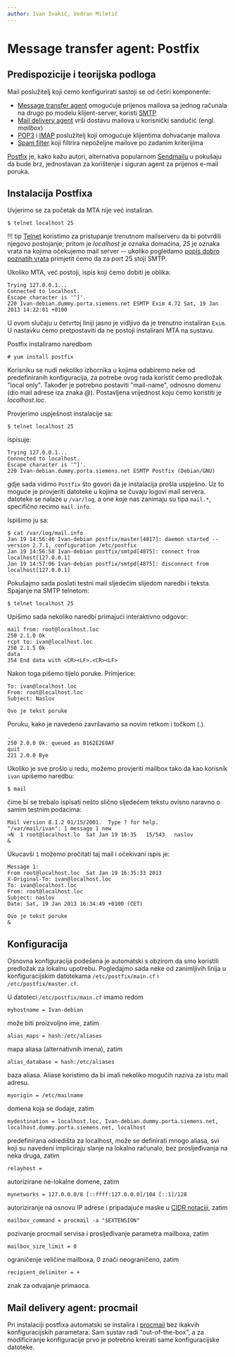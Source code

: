 ```yaml
---
author: Ivan Ivakić, Vedran Miletić
---
```


# Message transfer agent: Postfix

## Predispozicije i teorijska podloga

Mail poslužitelj koji ćemo konfigurirati sastoji se od četiri komponente:

- [Message transfer agent](https://en.wikipedia.org/wiki/Message_transfer_agent) omogućuje prijenos mailova sa jednog računala na drugo po modelu klijent-server, koristi [SMTP](https://en.wikipedia.org/wiki/Simple_Mail_Transfer_Protocol)
- [Mail delivery agent](https://en.wikipedia.org/wiki/Mail_delivery_agent) vrši dostavu mailova u korisnički sandučić (engl. *mailbox*)
- [POP3](https://en.wikipedia.org/wiki/POP3) i [IMAP](https://en.wikipedia.org/wiki/IMAP) poslužitelj koji omogućuje klijentima dohvaćanje mailova
- [Spam filter](https://en.wikipedia.org/wiki/Anti-spam_techniques_(e-mail)) koji filtrira nepoželjne mailove po zadanim kriterijima

[Postfix](http://www.postfix.org/) je, kako kažu autori, alternativa popularnom [Sendmailu](https://www.proofpoint.com/us/products/email-protection/open-source-email-solution) u pokušaju da bude brz, jednostavan za korištenje i siguran agent za prijenos e-mail poruka.

## Instalacija Postfixa

Uvjerimo se za početak da MTA nije već instaliran.

``` shell
$ telnet localhost 25
```

!!! tip
    [Telnet](https://en.wikipedia.org/wiki/Telnet) koristimo za pristupanje trenutnom mailserveru da bi potvrdili njegovo postojanje; pritom je *localhost* je oznaka domaćina, *25* je oznaka vrata na kojima očekujemo mail server -- ukoliko pogledamo [popis dobro poznatih vrata](https://en.wikipedia.org/wiki/List_of_TCP_and_UDP_port_numbers) primjetit ćemo da za port 25 stoji SMTP.

Ukoliko MTA, već postoji, ispis koji ćemo dobiti je oblika:

```
Trying 127.0.0.1...
Connected to localhost.
Escape character is '^]'.
220 Ivan-debian.dummy.porta.siemens.net ESMTP Exim 4.72 Sat, 19 Jan 2013 14:22:01 +0100
```

U ovom slučaju u četvrtoj liniji jasno je vidljivo da je trenutno instaliran `Exim`. U nastavku ćemo pretpostaviti da ne postoji instalirani MTA na sustavu.

Postfix instaliramo naredbom

``` shell
# yum install postfix
```

Korisniku se nudi nekoliko izbornika u kojima odabiremo neke od predefiniranih konfiguracija, za potrebe ovog rada koristit ćemo predložak "local only". Također je potrebno postaviti "mail-name", odnosno domenu (dio mail adrese iza znaka *@*). Postavljena vrijednost koju ćemo koristiti je *localhost.loc*.

Provjerimo uspješnost instalacije sa:

``` shell
$ telnet localhost 25
```

ispisuje:

```
Trying 127.0.0.1...
Connected to localhost.
Escape character is '^]'.
220 Ivan-debian.dummy.porta.siemens.net ESMTP Postfix (Debian/GNU)
```

gdje sada vidimo `Postfix` što govori da je instalacija prošla uspješno. Uz to moguće je provjeriti datoteke u kojima se čuvaju logovi mail servera. datoteke se nalaze u `/var/log`, a one koje nas zanimaju su tipa `mail.*`, specifično recimo `mail.info`.

Ispišimo ju sa:

``` shell
$ cat /var/log/mail.info
Jan 19 14:56:46 Ivan-debian postfix/master[4817]: daemon started -- version 2.7.1, configuration /etc/postfix
Jan 19 14:56:58 Ivan-debian postfix/smtpd[4875]: connect from localhost[127.0.0.1]
Jan 19 14:57:06 Ivan-debian postfix/smtpd[4875]: disconnect from localhost[127.0.0.1]
```

Pokušajmo sada poslati testni mail sljedećim slijedom naredbi i teksta. Spajanje na SMTP telnetom:

``` shell
$ telnet localhost 25
```

Upišimo sada nekoliko naredbi primajući interaktivno odgovor:

```
mail from: root@localhost.loc
250 2.1.0 Ok
rcpt to: ivan@localhost.loc
250 2.1.5 Ok
data
354 End data with <CR><LF>.<CR><LF>
```

Nakon toga pišemo tijelo poruke. Primjerice:

```
To: ivan@localhost.loc
From: root@localhost.loc
Subject: Naslov

Ovo je tekst poruke
```

Poruku, kako je navedeno završavamo sa novim retkom i točkom (.).

```
.
250 2.0.0 Ok: queued as B162E2E0AF
quit
221 2.0.0 Bye
```

Ukoliko je sve prošlo u redu, možemo provjeriti mailbox tako da kao korisnik `ivan` upišemo naredbu:

``` shell
$ mail
```

čime bi se trebalo ispisati nešto slično sljedećem tekstu ovisno naravno o samim testnim podacima:

```
Mail version 8.1.2 01/15/2001.  Type ? for help.
"/var/mail/ivan": 1 message 1 new
>N  1 root@localhost.lo  Sat Jan 19 16:35   15/543   naslov
&
```

Ukucavši `1` možemo pročitati taj mail i očekivani ispis je:

```
Message 1:
From root@localhost.loc  Sat Jan 19 16:35:33 2013
X-Original-To: ivan@localhost.loc
To: ivan@localhost.loc
From: root@localhost.loc
Subject: naslov
Date: Sat, 19 Jan 2013 16:34:49 +0100 (CET)

Ovo je tekst poruke
&
```

## Konfiguracija

Osnovna konfiguracija podešena je automatski s obzirom da smo koristili predložak za lokalnu upotrebu. Pogledajmo sada neke od zanimljivih linija u konfiguracijskim datotekama `/etc/postfix/main.cf` i `/etc/postfix/master.cf`.

U datoteci `/etc/postfix/main.cf` imamo redom

```
myhostname = Ivan-debian
```

može biti proizvoljno ime, zatim

```
alias_maps = hash:/etc/aliases
```

mapa aliasa (alternativnih imena), zatim

```
alias_database = hash:/etc/aliases
```

baza aliasa. Aliase koristimo da bi imali nekoliko mogućih naziva za istu mail adresu.

```
myorigin = /etc/mailname
```

domena koja se dodaje, zatim

```
mydestination = localhost.loc, Ivan-debian.dummy.porta.siemens.net, localhost.dummy.porta.siemens.net, localhost
```

predefinirana odredišta za localhost, može se definirati mnogo aliasa, svi koji su navedeni impliciraju slanje na lokalno računalo, bez prosljeđivanja na neka druga, zatim

```
relayhost =
```

autorizirane ne-lokalne domene, zatim

```
mynetworks = 127.0.0.0/8 [::ffff:127.0.0.0]/104 [::1]/128
```

autoriziranje na osnovu IP adrese i pripadajuće maske u [CIDR notaciji](https://en.wikipedia.org/wiki/CIDR_notation), zatim

```
mailbox_command = procmail -a "$EXTENSION"
```

pozivanje procmail servisa i prosljeđivanje parametra mailboxa, zatim

```
mailbox_size_limit = 0
```

ograničenje veličine mailboxa, 0 znači neograničeno, zatim

```
recipient_delimiter = +
```

znak za odvajanje primaoca.

## Mail delivery agent: procmail

Pri instalaciji postfixa automatski se instalira i [procmail](https://www.procmail.org/) bez ikakvih konfiguracijskih parametara. Sam sustav radi "out-of-the-box", a za modificiranje konfiguracije prvo je potrebno kreirati same konfiguracijske datoteke.
